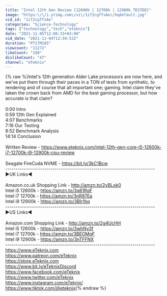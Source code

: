 ```yaml
---
title: "Intel 12th Gen Review [12600k | 12700k | 12900k TESTED]"
image: "https:\/\/i.ytimg.com\/vi\/1if2cgffsAo\/hqdefault.jpg"
vid_id: "1if2cgffsAo"
categories: "Science-Technology"
tags: ["technology","tech","eteknix"]
date: "2021-11-05T12:06:33+03:00"
vid_date: "2021-11-04T12:59:52Z"
duration: "PT17M10S"
viewcount: "11272"
likeCount: "190"
dislikeCount: "47"
channel: "eTeknix"
---
```

{% raw %}Intel's 12th generation Alder Lake processors are now here, and we've put them through their paces in a TON of tests from synthetic, to rendering and of course that all important one; gaming. Intel claim they've taken the crown back from AMD for the best gaming processor, but how accurate is that claim?<br /><br />0:00 Intro<br />0:59 12th Gen Explained<br />4:07 Benchmarks<br />7:16 Our Testing<br />8:52 Benchmark Analysis<br />14:14 Conclusion<br /><br />Written Review - <a rel="nofollow" target="blank" href="https://www.eteknix.com/intel-12th-gen-core-i5-12600k-i7-12700k-i9-12900k-cpu-review">https://www.eteknix.com/intel-12th-gen-core-i5-12600k-i7-12700k-i9-12900k-cpu-review</a><br /><br />Seagate FireCuda NVME - <a rel="nofollow" target="blank" href="https://bit.ly/3kC1Bcw">https://bit.ly/3kC1Bcw</a><br />-------------------------------------------------------------------------<br />►UK Links◄<br /><br />Amazon.co.uk Shopping Link - <a rel="nofollow" target="blank" href="http://amzn.to/2yBLok0">http://amzn.to/2yBLok0</a><br />Intel i5 12600k - <a rel="nofollow" target="blank" href="https://amzn.to/3q61RqF">https://amzn.to/3q61RqF</a><br />Intel i7 12700k - <a rel="nofollow" target="blank" href="https://amzn.to/3nR97Ea">https://amzn.to/3nR97Ea</a><br />Intel i9 12900k - <a rel="nofollow" target="blank" href="https://amzn.to/3BIr1hq">https://amzn.to/3BIr1hq</a><br />-------------------------------------------------------------------------<br />►US Links◄<br /><br />Amazon.com Shopping Link - <a rel="nofollow" target="blank" href="http://amzn.to/2g4UcHH">http://amzn.to/2g4UcHH</a><br />Intel i5 12600k - <a rel="nofollow" target="blank" href="https://amzn.to/3whNy3f">https://amzn.to/3whNy3f</a><br />Intel i7 12700k - <a rel="nofollow" target="blank" href="https://amzn.to/3BEOMqF">https://amzn.to/3BEOMqF</a><br />Intel i9 12900k - <a rel="nofollow" target="blank" href="https://amzn.to/3nTFFNX">https://amzn.to/3nTFFNX</a><br />-------------------------------------------------------------------------<br /><a rel="nofollow" target="blank" href="https://www.eTeknix.com">https://www.eTeknix.com</a><br /><a rel="nofollow" target="blank" href="https://www.patreon.com/eTeknix">https://www.patreon.com/eTeknix</a><br /><a rel="nofollow" target="blank" href="https://store.eTeknix.com">https://store.eTeknix.com</a><br /><a rel="nofollow" target="blank" href="https://www.bit.ly/eTeknixDiscord">https://www.bit.ly/eTeknixDiscord</a><br /><a rel="nofollow" target="blank" href="https://www.facebook.com/eTeknix">https://www.facebook.com/eTeknix</a><br /><a rel="nofollow" target="blank" href="https://www.twitter.com/eTeknix">https://www.twitter.com/eTeknix</a><br /><a rel="nofollow" target="blank" href="https://www.instagram.com/eTeknix/">https://www.instagram.com/eTeknix/</a><br /><a rel="nofollow" target="blank" href="https://www.tiktok.com/@eteknix">https://www.tiktok.com/@eteknix</a>{% endraw %}
